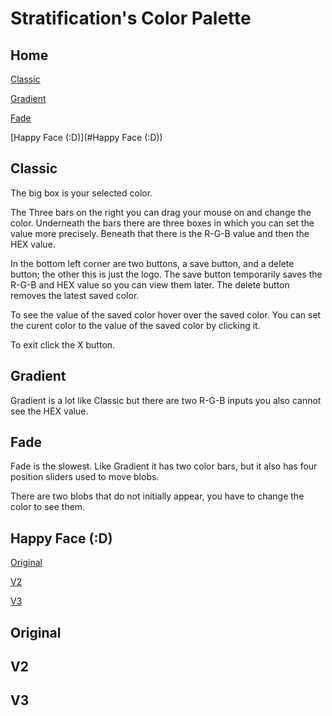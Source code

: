 # Stratification's Color Palette
## Home

[Classic](#Classic)

[Gradient](#Gradient)

[Fade](#Fade)

[Happy Face (:D)](#Happy Face (:D))

## Classic

The big box is your selected color.

The Three bars on the right you can drag your mouse on and change the color. 
Underneath the bars there are three boxes in which you can set the value more precisely.
Beneath that there is the R-G-B value and then the HEX value.

In the bottom left corner are two buttons, a save button, and a delete button; the other this is just the logo.
The save button temporarily saves the R-G-B and HEX value so you can view them later.
The delete button removes the latest saved color.

To see the value of the saved color hover over the saved color.
You can set the curent color to the value of the saved color by clicking it.

To exit click the X button.

## Gradient

Gradient is a lot like Classic but there are two R-G-B inputs you also cannot see the HEX value.

## Fade

Fade is the slowest.
Like Gradient it has two color bars, but it also has four position sliders used to move blobs.

There are two blobs that do not initially appear, you have to change the color to see them.

## Happy Face (:D)

[Original](#Original)

[V2](#V2)

[V3](#V3)

## Original

## V2

## V3
